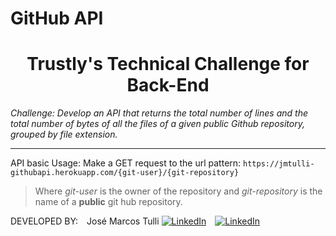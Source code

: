 # GitHub API

<h1 align="center">Trustly's Technical Challenge for Back-End</h1>

*Challenge:
Develop an API that returns the total number of lines and the total number of bytes of all the files of a given public Github repository, grouped by file extension.*

---

API basic Usage:
Make a GET request to the url pattern: `https://jmtulli-githubapi.herokuapp.com/{git-user}/{git-repository}`
> Where *git-user* is the owner of the repository and *git-repository* is the name of a **public** git hub repository.




DEVELOPED BY: José Marcos Tulli [![LinkedIn](https://icons.iconarchive.com/icons/danleech/simple/16/linkedin-icon.png "LinkedIn")](https://www.linkedin.com/in/josetulli) [![LinkedIn](https://icons.iconarchive.com/icons/papirus-team/papirus-apps/16/github-icon.png "GitHub")](https://github.com/jmtulli)


